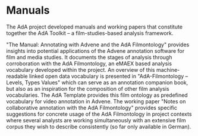 # Manuals

The AdA project developed manuals and working papers that constitute together the AdA Toolkit – a film-studies-based analysis framework.

"The Manual: Annotating with Advene and the AdA Filmontology" provides insights into potential applications of the Advene annotation software for film and media studies. It documents the stages of analysis through corroboration with the AdA Filmontology, an eMAEX based analysis vocabulary developed within the project.
An overview of this machine-readable linked open data vocabulary is presented in "AdA-Filmontology – Levels, Types Values" which can serve as an annotation companion book, but also as an inspiration for the composition of other film analysis vocabularies.
The AdA Template provides this film ontology as predefined vocabulary for video annotation in Advene.
The working paper "Notes on collaborative annotation with the AdA Filmontology" provides specific suggestions for concrete usage of the AdA Filmontology in project contexts where several analysts are working simultaneously with an extensive film corpus they wish to describe consistently (so far only available in German).